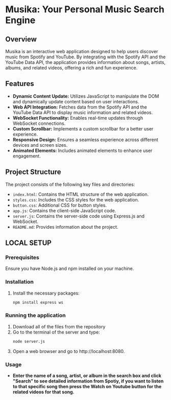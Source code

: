 # Musika: Your Personal Music Search Engine

## Overview
Musika is an interactive web application designed to help users discover music from Spotify and YouTube. By integrating with the Spotify API and the YouTube Data API, the application provides information about songs, artists, albums, and related videos, offering a rich and fun experience.

## Features
- **Dynamic Content Update:** Utilizes JavaScript to manipulate the DOM and dynamically update content based on user interactions.
- **Web API Integration:** Fetches data from the Spotify API and the YouTube Data API to display music information and related videos.
- **WebSocket Functionality:** Enables real-time updates through WebSocket connections.
- **Custom Scrollbar:** Implements a custom scrollbar for a better user experience.
- **Responsive Design:** Ensures a seamless experience across different devices and screen sizes.
- **Animated Elements:** Includes animated elements to enhance user engagement.

## Project Structure
The project consists of the following key files and directories:

- `index.html`: Contains the HTML structure of the web application.
- `styles.css`: Includes the CSS styles for the web application.
- `button.css`: Additional CSS for button styles.
- `app.js`: Contains the client-side JavaScript code.
- `server.js`: Contains the server-side code using Express.js and WebSocket.
- `README.md`: Provides information about the project.

## LOCAL SETUP
### Prerequisites
Ensure you have Node.js and npm installed on your machine.

### Installation
1. Install the necessary packages:
   ```bash
   npm install express ws

### Running the application
1. Download all of the files from the repository
2. Go to the terminal of the server and type:
   ```bash
   node server.js
3. Open a web browser and go to http://localhost:8080.

### Usage
- **Enter the name of a song, artist, or album in the search box and click "Search" to see detailed information from Spotiy, if you want to listen to that specific song then press the Watch on Youtube button for the related videos for that song.**
